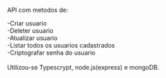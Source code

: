 API com metodos de:

-Criar usuario<br>
-Deleter usuario<br>
-Atualizar usuario<br>
-Listar todos os usuarios cadastrados<br>
-Criptografar senha do usuario<br>
<br>
Utilizou-se Typescrypt, node.js(express) e mongoDB.<br>
<br>
